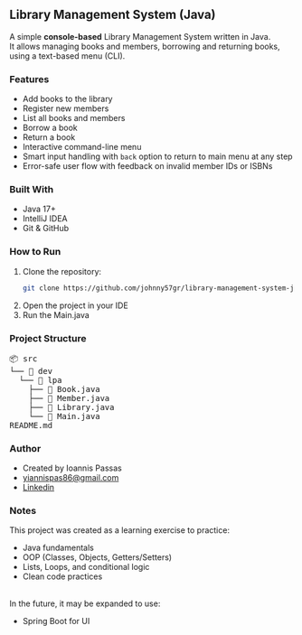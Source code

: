## Library Management System (Java)

A simple **console-based** Library Management System written in Java.  
It allows managing books and members, borrowing and returning books, using a text-based menu (CLI).

### Features

- Add books to the library
- Register new members
- List all books and members
- Borrow a book
- Return a book
- Interactive command-line menu
- Smart input handling with `back` option to return to main menu at any step
- Error-safe user flow with feedback on invalid member IDs or ISBNs

### Built With

- Java 17+
- IntelliJ IDEA
- Git & GitHub

### How to Run

1. Clone the repository:
   ```bash
   git clone https://github.com/johnny57gr/library-management-system-java.git
2. Open the project in your IDE
3. Run the Main.java

### Project Structure
<pre>📦 src 
└── 📁 dev 
  └── 📁 lpa 
    ├── 📄 Book.java 
    ├── 📄 Member.java 
    ├── 📄 Library.java 
    └── 📄 Main.java 
README.md
</pre>

### Author
<ul>
<li>Created by Ioannis Passas</li>
<li><a href="mailto:yiannispas86@gmail.com">yiannispas86@gmail.com</a></li>
<li><a href="https://www.linkedin.com/in/yiannis-passas-dev/" target="_blank">Linkedin</a></li>
</ul>

### Notes
This project was created as a learning exercise to practice:

<ul>
<li>Java fundamentals</li>
<li>OOP (Classes, Objects, Getters/Setters)</li>
<li>Lists, Loops, and conditional logic
<li>Clean code practices
</ul>
<br>
In the future, it may be expanded to use:
<ul>
<li>Spring Boot for UI
</ul>